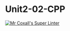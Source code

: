# Unit2-02-CPP
[![Mr Coxall's Super Linter](https://github.com/ICS3U-C-Programming-Remy-S/Unit2-02-CPP/workflows/Mr%20Coxall's%20Super%20Linter/badge.svg)](https://github.com/ICS3U-C-Programming-Remy-S/Unit2-02-CPP/actions/)
